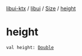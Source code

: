 [libui-ktx](../../index.md) / [libui](../index.md) / [Size](index.md) / [height](./height.md)

# height

`val height: `[`Double`](https://kotlinlang.org/api/latest/jvm/stdlib/kotlin/-double/index.html)